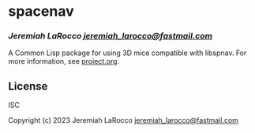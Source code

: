 # spacenav
### _Jeremiah LaRocco <jeremiah_larocco@fastmail.com>_

A Common Lisp package for using 3D mice compatible with libspnav.
For more information, see [project.org](https://github.com/jl2/spacenav/blob/master/project.org).

## License
ISC

Copyright (c) 2023 Jeremiah LaRocco <jeremiah_larocco@fastmail.com>


